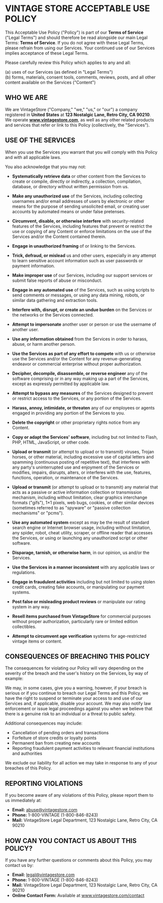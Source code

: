 # VINTAGE STORE ACCEPTABLE USE POLICY

This Acceptable Use Policy ("Policy") is part of our **Terms of Service** ("Legal Terms") and should therefore be read alongside our main Legal Terms: **Terms of Service**. If you do not agree with these Legal Terms, please refrain from using our Services. Your continued use of our Services implies acceptance of these Legal Terms.

Please carefully review this Policy which applies to any and all:

(a) uses of our Services (as defined in "Legal Terms")  
(b) forms, materials, consent tools, comments, reviews, posts, and all other content available on the Services ("Content")

## WHO WE ARE

We are VintageStore ("Company," "we," "us," or "our") a company registered in **United States** at **123 Nostalgic Lane, Retro City, CA 90210**. We operate **www.vintagestore.com**, as well as any other related products and services that refer or link to this Policy (collectively, the "Services").

## USE OF THE SERVICES

When you use the Services you warrant that you will comply with this Policy and with all applicable laws.

You also acknowledge that you may not:

- **Systematically retrieve data** or other content from the Services to create or compile, directly or indirectly, a collection, compilation, database, or directory without written permission from us.

- **Make any unauthorized use** of the Services, including collecting usernames and/or email addresses of users by electronic or other means for the purpose of sending unsolicited email, or creating user accounts by automated means or under false pretenses.

- **Circumvent, disable, or otherwise interfere** with security-related features of the Services, including features that prevent or restrict the use or copying of any Content or enforce limitations on the use of the Services and/or the Content contained therein.

- **Engage in unauthorized framing** of or linking to the Services.

- **Trick, defraud, or mislead** us and other users, especially in any attempt to learn sensitive account information such as user passwords or payment information.

- **Make improper use** of our Services, including our support services or submit false reports of abuse or misconduct.

- **Engage in any automated use** of the Services, such as using scripts to send comments or messages, or using any data mining, robots, or similar data gathering and extraction tools.

- **Interfere with, disrupt, or create an undue burden** on the Services or the networks or the Services connected.

- **Attempt to impersonate** another user or person or use the username of another user.

- **Use any information obtained** from the Services in order to harass, abuse, or harm another person.

- **Use the Services as part of any effort to compete** with us or otherwise use the Services and/or the Content for any revenue-generating endeavor or commercial enterprise without proper authorization.

- **Decipher, decompile, disassemble, or reverse engineer** any of the software comprising or in any way making up a part of the Services, except as expressly permitted by applicable law.

- **Attempt to bypass any measures** of the Services designed to prevent or restrict access to the Services, or any portion of the Services.

- **Harass, annoy, intimidate, or threaten** any of our employees or agents engaged in providing any portion of the Services to you.

- **Delete the copyright** or other proprietary rights notice from any Content.

- **Copy or adapt the Services' software**, including but not limited to Flash, PHP, HTML, JavaScript, or other code.

- **Upload or transmit** (or attempt to upload or to transmit) viruses, Trojan horses, or other material, including excessive use of capital letters and spamming (continuous posting of repetitive text), that interferes with any party's uninterrupted use and enjoyment of the Services or modifies, impairs, disrupts, alters, or interferes with the use, features, functions, operation, or maintenance of the Services.

- **Upload or transmit** (or attempt to upload or to transmit) any material that acts as a passive or active information collection or transmission mechanism, including without limitation, clear graphics interchange formats ("gifs"), 1×1 pixels, web bugs, cookies, or other similar devices (sometimes referred to as "spyware" or "passive collection mechanisms" or "pcms").

- **Use any automated system** except as may be the result of standard search engine or Internet browser usage, including without limitation, any spider, robot, cheat utility, scraper, or offline reader that accesses the Services, or using or launching any unauthorized script or other software.

- **Disparage, tarnish, or otherwise harm**, in our opinion, us and/or the Services.

- **Use the Services in a manner inconsistent** with any applicable laws or regulations.

- **Engage in fraudulent activities** including but not limited to using stolen credit cards, creating fake accounts, or manipulating our payment systems.

- **Post false or misleading product reviews** or manipulate our rating system in any way.

- **Resell items purchased from VintageStore** for commercial purposes without proper authorization, particularly rare or limited edition collectibles.

- **Attempt to circumvent age verification** systems for age-restricted vintage items or content.

## CONSEQUENCES OF BREACHING THIS POLICY

The consequences for violating our Policy will vary depending on the severity of the breach and the user's history on the Services, by way of example:

We may, in some cases, give you a warning, however, if your breach is serious or if you continue to breach our Legal Terms and this Policy, we have the right to suspend or terminate your access to and use of our Services and, if applicable, disable your account. We may also notify law enforcement or issue legal proceedings against you when we believe that there is a genuine risk to an individual or a threat to public safety.

Additional consequences may include:
- Cancellation of pending orders and transactions
- Forfeiture of store credits or loyalty points
- Permanent ban from creating new accounts
- Reporting fraudulent payment activities to relevant financial institutions and authorities

We exclude our liability for all action we may take in response to any of your breaches of this Policy.

## REPORTING VIOLATIONS

If you become aware of any violations of this Policy, please report them to us immediately at:
- **Email:** abuse@vintagestore.com
- **Phone:** 1-800-VINTAGE (1-800-846-8243)
- **Mail:** VintageStore Legal Department, 123 Nostalgic Lane, Retro City, CA 90210

## HOW CAN YOU CONTACT US ABOUT THIS POLICY?

If you have any further questions or comments about this Policy, you may contact us by:

- **Email:** legal@vintagestore.com
- **Phone:** 1-800-VINTAGE (1-800-846-8243)
- **Mail:** VintageStore Legal Department, 123 Nostalgic Lane, Retro City, CA 90210
- **Online Contact Form:** Available at www.vintagestore.com/contact
